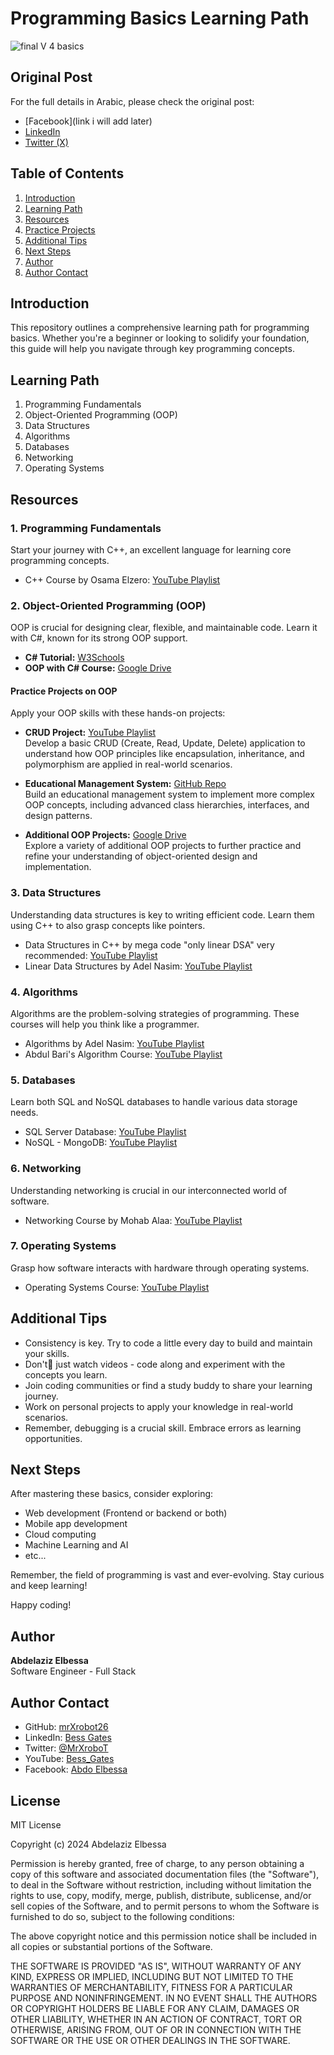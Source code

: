 # Programming Basics Learning Path
![final V 4 basics](https://github.com/user-attachments/assets/f423c290-6b2d-408a-a9cd-3583a484b54f)

## Original Post
For the full details in Arabic, please check the original post:
- [Facebook](link i will add later)
- [LinkedIn](link-to-linkedin)
- [Twitter (X)](link-to-twitter)

## Table of Contents
1. [Introduction](#introduction)
2. [Learning Path](#learning-path)
3. [Resources](#resources)
4. [Practice Projects](#practice-projects)
5. [Additional Tips](#additional-tips)
6. [Next Steps](#next-steps)
7. [Author](#author)
8. [Author Contact](#author-contact)

## Introduction
This repository outlines a comprehensive learning path for programming basics. Whether you're a beginner or looking to solidify your foundation, this guide will help you navigate through key programming concepts.

## Learning Path
1. Programming Fundamentals
2. Object-Oriented Programming (OOP)
3. Data Structures
4. Algorithms
5. Databases
6. Networking
7. Operating Systems

## Resources

### 1. Programming Fundamentals
Start your journey with C++, an excellent language for learning core programming concepts.
- C++ Course by Osama Elzero: [YouTube Playlist](https://www.youtube.com/playlist?list=PLDoPjvoNmBAwy-rS6WKudwVeb_x63EzgS)

### 2. Object-Oriented Programming (OOP)
OOP is crucial for designing clear, flexible, and maintainable code. Learn it with C#, known for its strong OOP support.

- **C# Tutorial:** [W3Schools](https://www.w3schools.com/cs/index.php)
- **OOP with C# Course:** [Google Drive](https://drive.google.com/drive/folders/1WbY2Doyapd6FJmM1-vU7A-0VutZMluS-?usp=sharing)

#### Practice Projects on OOP
Apply your OOP skills with these hands-on projects:
- **CRUD Project:** [YouTube Playlist](https://www.youtube.com/playlist?list=PLoRh0POuk1Rw-LATGAjLWQTnS2jknpjZu)  
  Develop a basic CRUD (Create, Read, Update, Delete) application to understand how OOP principles like encapsulation, inheritance, and polymorphism are applied in real-world scenarios.

- **Educational Management System:** [GitHub Repo](https://github.com/Mostafay65/Educational-Management-System-OOP-project-)  
  Build an educational management system to implement more complex OOP concepts, including advanced class hierarchies, interfaces, and design patterns.

- **Additional OOP Projects:** [Google Drive](https://drive.google.com/drive/u/0/folders/1G523fKsRp6bNCzt_005c7vBHe7Ni5Mt1)  
  Explore a variety of additional OOP projects to further practice and refine your understanding of object-oriented design and implementation.

### 3. Data Structures
Understanding data structures is key to writing efficient code. Learn them using C++ to also grasp concepts like pointers.
- Data Structures in C++ by mega code "only linear DSA" very recommended: [YouTube Playlist](https://www.youtube.com/playlist?list=PLsGJzJ8SQXTcsXRVviurGei0lf_t_I4D8)
- Linear Data Structures by Adel Nasim: [YouTube Playlist](https://www.youtube.com/playlist?list=PLCInYL3l2AajqOUW_2SwjWeMwf4vL4RSp)

### 4. Algorithms
Algorithms are the problem-solving strategies of programming. These courses will help you think like a programmer.
- Algorithms by Adel Nasim: [YouTube Playlist](https://www.youtube.com/playlist?list=PLCInYL3l2AajqOUW_2SwjWeMwf4vL4RSp)
- Abdul Bari's Algorithm Course: [YouTube Playlist](https://www.youtube.com/playlist?list=PLDN4rrl48XKpZkf03iYFl-O29szjTrs_O)

### 5. Databases
Learn both SQL and NoSQL databases to handle various data storage needs.
- SQL Server Database: [YouTube Playlist](https://www.youtube.com/playlist?list=PLoRh0POuk1Rw-BZU-DPI6cA_c5W9_2uF_)
- NoSQL - MongoDB: [YouTube Playlist](https://www.youtube.com/playlist?list=PLesfn4TAj57XGGSmVzzpxY69-lha1EWEI)

### 6. Networking
Understanding networking is crucial in our interconnected world of software.
- Networking Course by Mohab Alaa: [YouTube Playlist](https://www.youtube.com/playlist?list=PLQXgDrsmqpLwULiDPr_4iWHMmKhzbQamj)

### 7. Operating Systems
Grasp how software interacts with hardware through operating systems.
- Operating Systems Course: [YouTube Playlist](https://www.youtube.com/playlist?list=PLSGEGD0dbMKoigQWgVJ_UoUJUGQPCHXKV)

## Additional Tips
- Consistency is key. Try to code a little every day to build and maintain your skills.
- Don't ِjust watch videos - code along and experiment with the concepts you learn.
- Join coding communities or find a study buddy to share your learning journey.
- Work on personal projects to apply your knowledge in real-world scenarios.
- Remember, debugging is a crucial skill. Embrace errors as learning opportunities.

## Next Steps
After mastering these basics, consider exploring:
- Web development (Frontend or backend or both)
- Mobile app development
- Cloud computing
- Machine Learning and AI
- etc...

Remember, the field of programming is vast and ever-evolving. Stay curious and keep learning!

Happy coding!

## Author
**Abdelaziz Elbessa**  
Software Engineer - Full Stack

## Author Contact
- GitHub: [mrXrobot26](https://github.com/mrXrobot26)
- LinkedIn: [Bess Gates](https://www.linkedin.com/in/bess-gates/)
- Twitter: [@MrXroboT](https://x.com/MrXroboT)
- YouTube: [Bess_Gates](https://www.youtube.com/@Bess_Gates)
- Facebook: [Abdo Elbessa](https://www.facebook.com/abdo.elbessa10/)

## License
MIT License

Copyright (c) 2024 Abdelaziz Elbessa

Permission is hereby granted, free of charge, to any person obtaining a copy
of this software and associated documentation files (the "Software"), to deal
in the Software without restriction, including without limitation the rights
to use, copy, modify, merge, publish, distribute, sublicense, and/or sell
copies of the Software, and to permit persons to whom the Software is
furnished to do so, subject to the following conditions:

The above copyright notice and this permission notice shall be included in all
copies or substantial portions of the Software.

THE SOFTWARE IS PROVIDED "AS IS", WITHOUT WARRANTY OF ANY KIND, EXPRESS OR
IMPLIED, INCLUDING BUT NOT LIMITED TO THE WARRANTIES OF MERCHANTABILITY,
FITNESS FOR A PARTICULAR PURPOSE AND NONINFRINGEMENT. IN NO EVENT SHALL THE
AUTHORS OR COPYRIGHT HOLDERS BE LIABLE FOR ANY CLAIM, DAMAGES OR OTHER
LIABILITY, WHETHER IN AN ACTION OF CONTRACT, TORT OR OTHERWISE, ARISING FROM,
OUT OF OR IN CONNECTION WITH THE SOFTWARE OR THE USE OR OTHER DEALINGS IN THE
SOFTWARE.
